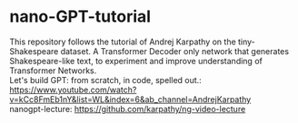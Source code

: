 # nano-GPT-tutorial
This repository follows the tutorial of Andrej Karpathy on the tiny-Shakespeare dataset. A Transformer Decoder only network that generates Shakespeare-like text, to experiment and improve understanding of Transformer Networks.  
Let's build GPT: from scratch, in code, spelled out.: https://www.youtube.com/watch?v=kCc8FmEb1nY&list=WL&index=6&ab_channel=AndrejKarpathy  
nanogpt-lecture: https://github.com/karpathy/ng-video-lecture

